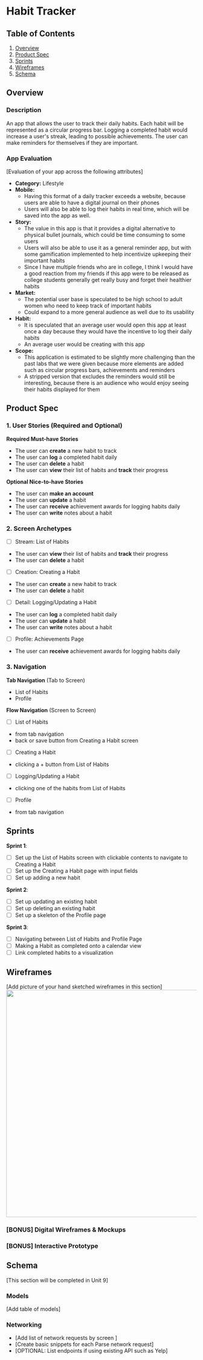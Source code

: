 # Habit Tracker

## Table of Contents

1. [Overview](#Overview)
2. [Product Spec](#Product-Spec)
3. [Sprints](#Sprints)
4. [Wireframes](#Wireframes)
5. [Schema](#Schema)

## Overview

### Description

An app that allows the user to track their daily habits. Each habit will be represented as a circular progress bar. Logging a completed habit would increase a user's streak, leading to possible achievements. The user can make reminders for themselves if they are important.


### App Evaluation

[Evaluation of your app across the following attributes]
- **Category:** Lifestyle
- **Mobile:**
    - Having this format of a daily tracker exceeds a website, because users are able to have a digital journal on their phones
    - Users will also be able to log their habits in real time, which will be saved into the app as well.
- **Story:**
    - The value in this app is that it provides a digital alternative to physical bullet journals, which could be time consuming to some users
    - Users will also be able to use it as a general reminder app,  but with some gamification implemented to help incentivize upkeeping their important habits
    - Since I have multiple friends who are in college, I think I would have a good reaction from my friends if this app were to be released as college students generally get really busy and forget their healthier habits
- **Market:**
    - The potential user base is speculated to be high school to adult women who need to keep track of important habits
    - Could expand to a more general audience as well due to its usability
- **Habit:**
    - It is speculated that an average user would open this app at least once a day because they would have the incentive to log their daily habits
    - An average user would be creating with this app
- **Scope:**
    - This application is estimated to be slightly more challenging than the past labs that we were given because more elements are added such as circular progress bars, achievements and reminders
    - A stripped version that excludes the reminders would still be interesting, because there is an audience who would enjoy seeing their habits displayed for them


## Product Spec

### 1. User Stories (Required and Optional)

**Required Must-have Stories**

* The user can **create** a new habit to track
* The user can **log** a completed habit daily
* The user can **delete** a habit
* The user can **view** their list of habits and **track** their progress

**Optional Nice-to-have Stories**

* The user can **make an account**
* The user can **update** a habit
* The user can **receive** achievement awards for logging habits daily
* The user can **write** notes about a habit

### 2. Screen Archetypes

- [ ] Stream: List of Habits
* The user can **view** their list of habits and **track** their progress
* The user can **delete** a habit
- [ ] Creation: Creating a Habit
* The user can **create** a new habit to track
* The user can **delete** a habit
- [ ] Detail: Logging/Updating a Habit
* The user can **log** a completed habit daily
* The user can **update** a habit
* The user can **write** notes about a habit
- [ ] Profile: Achievements Page
* The user can **receive** achievement awards for logging habits daily

### 3. Navigation

**Tab Navigation** (Tab to Screen)

* List of Habits
* Profile

**Flow Navigation** (Screen to Screen)

- [ ] List of Habits
* from tab navigation
* back or save button from Creating a Habit screen
- [ ] Creating a Habit
* clicking a + button from List of Habits
- [ ] Logging/Updating a Habit
* clicking one of the habits from List of Habits
- [ ] Profile
* from tab navigation

## Sprints
**Sprint 1**: 
- [ ] Set up the List of Habits screen with clickable contents to navigate to Creating a Habit
- [ ] Set up the Creating a Habit page with input fields
- [ ] Set up adding a new habit
      
**Sprint 2**:
- [ ] Set up updating an existing habit
- [ ] Set up deleting an existing habit
- [ ] Set up a skeleton of the Profile page
      
**Sprint 3**:
- [ ] Navigating between List of Habits and Profile Page
- [ ] Making a Habit as completed onto a calendar view
- [ ] Link completed habits to a visualization

## Wireframes

[Add picture of your hand sketched wireframes in this section]
<img src="YOUR_WIREFRAME_IMAGE_URL" width=600>

### [BONUS] Digital Wireframes & Mockups

### [BONUS] Interactive Prototype

## Schema 

[This section will be completed in Unit 9]

### Models

[Add table of models]

### Networking

- [Add list of network requests by screen ]
- [Create basic snippets for each Parse network request]
- [OPTIONAL: List endpoints if using existing API such as Yelp]
